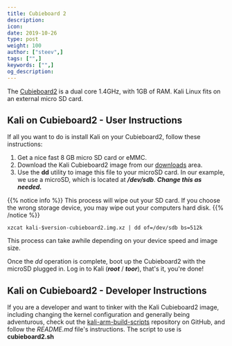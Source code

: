 ```yaml
---
title: Cubieboard 2
description:
icon:
date: 2019-10-26
type: post
weight: 100
author: ["steev",]
tags: ["",]
keywords: ["",]
og_description:
---
```


The [Cubieboard2](http://cubieboard.org/model/cb2/) is a dual core 1.4GHz, with 1GB of RAM. Kali Linux fits on an external micro SD card.

## Kali on Cubieboard2 - User Instructions

If all you want to do is install Kali on your Cubieboard2, follow these instructions:

1. Get a nice fast 8 GB micro SD card or eMMC.
2. Download the Kali Cubieboard2 image from our [downloads](https://www.offensive-security.com/kali-linux-arm-images/) area.
3. Use the **dd** utility to image this file to your microSD card. In our example, we use a microSD, which is located at **_/dev/sdb_**. **_Change this as needed._**

{{% notice info %}}
This process will wipe out your SD card. If you choose the wrong storage device, you may wipe out your computers hard disk.
{{% /notice %}}

```
xzcat kali-$version-cubieboard2.img.xz | dd of=/dev/sdb bs=512k
```

This process can take awhile depending on your device speed and image size.

Once the _dd_ operation is complete, boot up the Cubieboard2 with the microSD  plugged in. Log in to Kali (**_root_** / **_toor_**), that's it, you're done!

## Kali on Cubieboard2 - Developer Instructions

If you are a developer and want to tinker with the Kali Cubieboard2 image, including changing the kernel configuration and generally being adventurous, check out the [kali-arm-build-scripts](https://gitlab.com/kalilinux/build-scripts/kali-arm) repository on GitHub, and follow the _README.md_ file's instructions.  The script to use is **cubieboard2.sh**
